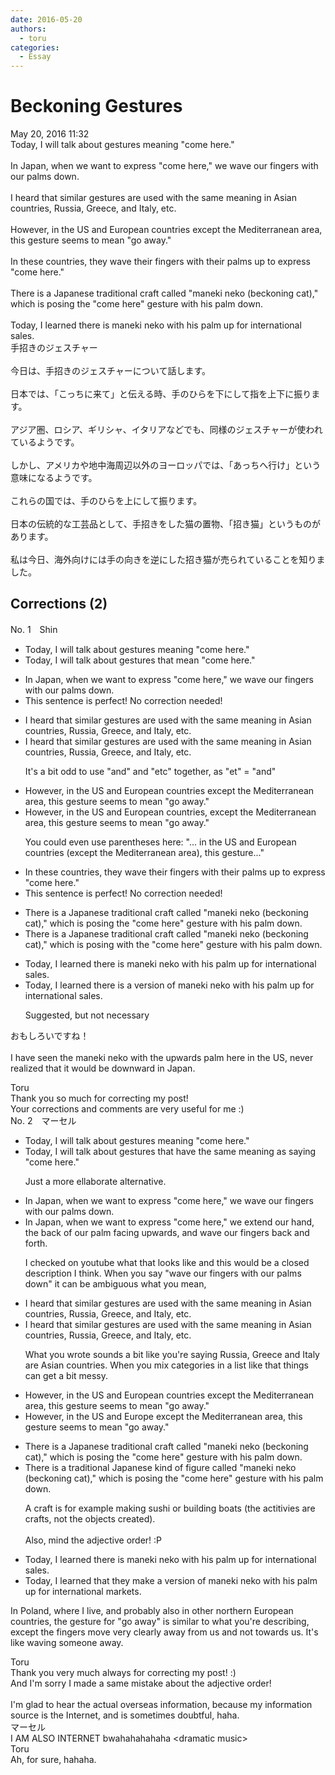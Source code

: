 ```yaml
---
date: 2016-05-20
authors:
  - toru
categories:
  - Essay
---
```


<h1 id="subject_show">Beckoning Gestures</h1>
<div class="date">May 20, 2016 11:32</div>
<div id="post"><div id="body_show_ori">
Today, I will talk about gestures meaning "come here."<br/><br/>In Japan, when we want to express "come here," we wave our fingers with our palms down.<br/><br/>I heard that similar gestures are used with the same meaning in Asian countries, Russia, Greece, and Italy, etc.<br/><br/>However, in the US and European countries except the Mediterranean area, this gesture seems to mean "go away."<br/><br/>In these countries, they wave their fingers with their palms up to express "come here."<br/><br/>There is a Japanese traditional craft called "maneki neko (beckoning cat)," which is posing the "come here" gesture with his palm down.<br/><br/>Today, I learned there is maneki neko with his palm up for international sales.
</div></div>

<!-- more -->

<div id="post_ja"><div id="body_show_mo">
手招きのジェスチャー<br/><br/>今日は、手招きのジェスチャーについて話します。<br/><br/>日本では、「こっちに来て」と伝える時、手のひらを下にして指を上下に振ります。<br/><br/>アジア圏、ロシア、ギリシャ、イタリアなどでも、同様のジェスチャーが使われているようです。<br/><br/>しかし、アメリカや地中海周辺以外のヨーロッパでは、「あっちへ行け」という意味になるようです。<br/><br/>これらの国では、手のひらを上にして振ります。<br/><br/>日本の伝統的な工芸品として、手招きをした猫の置物、「招き猫」というものがあります。<br/><br/>私は今日、海外向けには手の向きを逆にした招き猫が売られていることを知りました。
</div></div>

## Corrections (2)
<div id="block"><div class="first_name"> No. 1　<span class="just_name">Shin</span></div><div id="block2">
<ul class="correction_field">
<li class="incorrect">Today, I will talk about gestures meaning "come here."</li>
<li class="corrected correct">
Today, I will talk about gestures <span class="f_blue">that mean</span> "come here."
</li>
</ul>
<ul class="correction_field">
<li class="incorrect">In Japan, when we want to express "come here," we wave our fingers with our palms down.</li>
<li class="corrected perfect">This sentence is perfect! No correction needed!</li>
</ul>
<ul class="correction_field">
<li class="incorrect">I heard that similar gestures are used with the same meaning in Asian countries, Russia, Greece, and Italy, etc.</li>
<li class="corrected correct">
I heard that similar gestures are used with the same meaning in Asian countries, Russia, Greece, <span class="sline"><span class="f_gray">and</span></span> Italy, etc.
<p class="correction_comment">It's a bit odd to use "and" and "etc" together, as "et" = "and"</p>
</li>
</ul>
<ul class="correction_field">
<li class="incorrect">However, in the US and European countries except the Mediterranean area, this gesture seems to mean "go away."</li>
<li class="corrected correct">
However, in the US and European countries<span class="f_gray">,</span> except the Mediterranean area, this gesture seems to mean "go away."
<p class="correction_comment">You could even use parentheses here: "... in the US and European countries (except the Mediterranean area), this gesture..."</p>
</li>
</ul>
<ul class="correction_field">
<li class="incorrect">In these countries, they wave their fingers with their palms up to express "come here."</li>
<li class="corrected perfect">This sentence is perfect! No correction needed!</li>
</ul>
<ul class="correction_field">
<li class="incorrect">There is a Japanese traditional craft called "maneki neko (beckoning cat)," which is posing the "come here" gesture with his palm down.</li>
<li class="corrected correct">
There is a Japanese traditional craft called "maneki neko (beckoning cat)," which is posing <span class="f_gray">with</span> the "come here" gesture with his palm down.
</li>
</ul>
<ul class="correction_field">
<li class="incorrect">Today, I learned there is maneki neko with his palm up for international sales.</li>
<li class="corrected correct">
Today, I learned there is <span class="f_gray">a version of </span>maneki neko with his palm up for international sales.
<p class="correction_comment">Suggested, but not necessary</p>
</li>
</ul>
<p class="comment_small">
 おもしろいですね！
 <br/>
 <br/>
 I have seen the maneki neko with the upwards palm here in the US, never realized that it would be downward in Japan.
</p>

</div><div class="name"><span class="just_name">Toru</span><br>
Thank you so much for correcting my post! <br/>Your corrections and comments are very useful for me :)
</div>
</div>
<div id="block"><div class="first_name"> No. 2　<span class="just_name">マーセル</span></div><div id="block2">
<ul class="correction_field">
<li class="incorrect">Today, I will talk about gestures meaning "come here."</li>
<li class="corrected correct">
Today, I will talk about gestures <span class="f_blue">that have the same meaning as saying </span>"come here."
<p class="correction_comment">Just a more ellaborate alternative.</p>
</li>
</ul>
<ul class="correction_field">
<li class="incorrect">In Japan, when we want to express "come here," we wave our fingers with our palms down.</li>
<li class="corrected correct">
In Japan, when we want to express "come here," we <span class="f_blue">extend our hand, the back of our palm facing upwards, and wave our fingers back and forth.</span>
<p class="correction_comment">I checked on youtube what that looks like and this would be a closed description I think. When you say "wave our fingers with our palms down" it can be ambiguous what you mean,</p>
</li>
</ul>
<ul class="correction_field">
<li class="incorrect">I heard that similar gestures are used with the same meaning in Asian countries, Russia, Greece, and Italy, etc.</li>
<li class="corrected correct">
I heard that similar gestures are used with the same meaning in Asian countries, Russia, Greece, and Italy, etc.
<p class="correction_comment">What you wrote sounds a bit like you're saying Russia, Greece and Italy are Asian countries. When you mix categories in a list like that things can get a bit messy.</p>
</li>
</ul>
<ul class="correction_field">
<li class="incorrect">However, in the US and European countries except the Mediterranean area, this gesture seems to mean "go away."</li>
<li class="corrected correct">
However, in the US and <span class="f_blue">Europe</span> except the Mediterranean area, this gesture seems to mean "go away."
</li>
</ul>
<ul class="correction_field">
<li class="incorrect">There is a Japanese traditional craft called "maneki neko (beckoning cat)," which is posing the "come here" gesture with his palm down.</li>
<li class="corrected correct">
There is a <span class="f_blue">traditional Japanese kind of figure</span> called "maneki neko (beckoning cat)," which is posing the "come here" gesture with his palm down.
<p class="correction_comment">A craft is for example making sushi or building boats (the actitivies are crafts, not the objects created).<br/><br/>Also, mind the adjective order! :P</p>
</li>
</ul>
<ul class="correction_field">
<li class="incorrect">Today, I learned there is maneki neko with his palm up for international sales.</li>
<li class="corrected correct">
Today, I learned <span class="f_blue">that they make a version of maneki neko with his palm up for international markets</span>.
</li>
</ul>
<p class="comment_small">
 In Poland, where I live, and probably also in other northern European countries, the gesture for "go away" is similar to what you're describing, except the fingers move very clearly away from us and not towards us. It's like waving someone away.
</p>

</div><div class="name"><span class="just_name">Toru</span><br>
Thank you very much always for correcting my post! :)<br/>And I'm sorry I made a same mistake about the adjective order!<br/><br/>I'm glad to hear the actual overseas information, because my information source is the Internet, and is sometimes doubtful, haha.
</div>
<div class="name"><span class="just_name">マーセル</span><br>
I AM ALSO INTERNET bwahahahahaha &lt;dramatic music&gt;
</div>
<div class="name"><span class="just_name">Toru</span><br>
Ah, for sure, hahaha.
</div>
</div>
